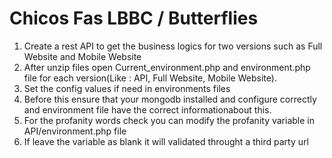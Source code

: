 Chicos Fas LBBC / Butterflies
===========

1. Create a rest API to get the business logics for two versions such as Full Website and Mobile Website
2. After unzip files open Current_environment.php  and environment.php file for each version(Like : API, Full Website, Mobile Website).
3. Set the config values if need in environments files
4. Before this ensure that your mongodb installed and configure correctly and environment file have the correct informationabout this.
5. For the profanity words check you can modify the profanity variable in API/environment.php file
6. If leave the variable as blank it will validated throught a third party url